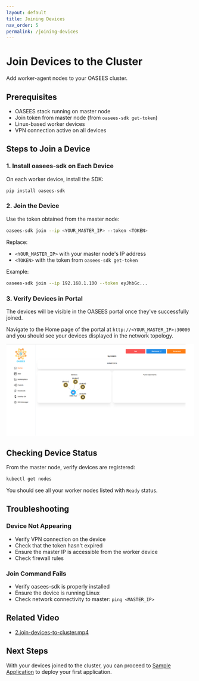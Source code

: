 ```yaml
---
layout: default
title: Joining Devices
nav_order: 5
permalink: /joining-devices
---
```


# Join Devices to the Cluster

Add worker-agent nodes to your OASEES cluster.

## Prerequisites

- OASEES stack running on master node
- Join token from master node (from `oasees-sdk get-token`)
- Linux-based worker devices
- VPN connection active on all devices

## Steps to Join a Device

### 1. Install oasees-sdk on Each Device

On each worker device, install the SDK:

```bash
pip install oasees-sdk
```

### 2. Join the Device

Use the token obtained from the master node:

```bash
oasees-sdk join --ip <YOUR_MASTER_IP> --token <TOKEN>
```

Replace:
- `<YOUR_MASTER_IP>` with your master node's IP address
- `<TOKEN>` with the token from `oasees-sdk get-token`

Example:

```bash
oasees-sdk join --ip 192.168.1.100 --token eyJhbGc...
```

### 3. Verify Devices in Portal

The devices will be visible in the OASEES portal once they've successfully joined.

Navigate to the Home page of the portal at `http://<YOUR_MASTER_IP>:30000` and you should see your devices displayed in the network topology.

![Device Topology Example](../assets/device-topology.png)

## Checking Device Status

From the master node, verify devices are registered:

```bash
kubectl get nodes
```

You should see all your worker nodes listed with `Ready` status.

## Troubleshooting

### Device Not Appearing

- Verify VPN connection on the device
- Check that the token hasn't expired
- Ensure the master IP is accessible from the worker device
- Check firewall rules

### Join Command Fails

- Verify oasees-sdk is properly installed
- Ensure the device is running Linux
- Check network connectivity to master: `ping <MASTER_IP>`

## Related Video

- [2.join-devices-to-cluster.mp4](https://nocncsrd.sharepoint.com/:v:/r/sites/OASEES2/Shared%20Documents/WP5/OASEES%20STACK%20%26%20SDK%20GUIDE/3.join-devices-to-cluster.mp4?csf=1&web=1&e=zSA1H8)

## Next Steps

With your devices joined to the cluster, you can proceed to [Sample Application](sample-application) to deploy your first application.

